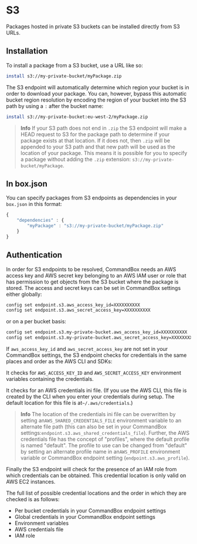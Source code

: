 # S3

Packages hosted in private S3 buckets can be installed directly from S3 URLs.

## Installation

To install a package from a S3 bucket, use a URL like so:

```bash
install s3://my-private-bucket/myPackage.zip
```

The S3 endpoint will automatically determine which region your bucket is in order to download your package. You can, however, bypass this automatic bucket region resolution by encoding the region of your bucket into the S3 path by using a `:` after the bucket name:

```bash
install s3://my-private-bucket:eu-west-2/myPackage.zip
```

> **Info** If your S3 path does not end in `.zip` the S3 endpoint will make a HEAD request to S3 for the package path to determine if your package exists at that location. If it does not, then `.zip` will be appended to your S3 path and that new path will be used as the location of your package. This means it is possible for you to specify a package without adding the `.zip` extension: `s3://my-private-bucket/myPackage`.

## In box.json

You can specify packages from S3 endpoints as dependencies in your `box.json` in this format:

```javascript
{
    "dependencies" : {
        "myPackage" : "s3://my-private-bucket/myPackage.zip"
    }
}
```

## Authentication

In order for S3 endpoints to be resolved, CommandBox needs an AWS access key and AWS secret key belonging to an AWS IAM user or role that has permission to get objects from the S3 bucket where the package is stored. The access and secret keys can be set in CommandBox settings either globally:

```bash
config set endpoint.s3.aws_access_key_id=XXXXXXXXXX
config set endpoint.s3.aws_secret_access_key=XXXXXXXXXX
```

or on a per bucket basis:

```bash
config set endpoint.s3.my-private-bucket.aws_access_key_id=XXXXXXXXXX
config set endpoint.s3.my-private-bucket.aws_secret_access_key=XXXXXXXXXX
```

If `aws_access_key_id` and `aws_secret_access_key` are not set in your CommandBox settings, the S3 endpoint checks for credentials in the same places and order as the AWS CLI and SDKs:

It checks for `AWS_ACCESS_KEY_ID` and `AWS_SECRET_ACCESS_KEY` environment variables containing the credentials.

It checks for an AWS credentials ini file. \(If you use the AWS CLI, this file is created by the CLI when you enter your credentials during setup. The default location for this file is at`~/.aws/credentials`.\)

> **Info** The location of the credentials ini file can be overwritten by setting an`AWS_SHARED_CREDENTIALS_FILE` environment variable to an alternate file path \(this can also be set in your CommandBox settings:`endpoint.s3.aws_shared_credentials_file`\). Further, the AWS credentials file has the concept of "profiles", where the default profile is named "default". The profile to use can be changed from "default" by setting an alternate profile name in an`AWS_PROFILE` environment variable or CommandBox endpoint setting \(`endpoint.s3.aws_profile`\).

Finally the S3 endpoint will check for the presence of an IAM role from which credentials can be obtained. This credential location is only valid on AWS EC2 instances.

The full list of possible credential locations and the order in which they are checked is as follows:

* Per bucket credentials in your CommandBox endpoint settings
* Global credentials in your CommandBox endpoint settings
* Environment variables
* AWS credentials file
* IAM role

